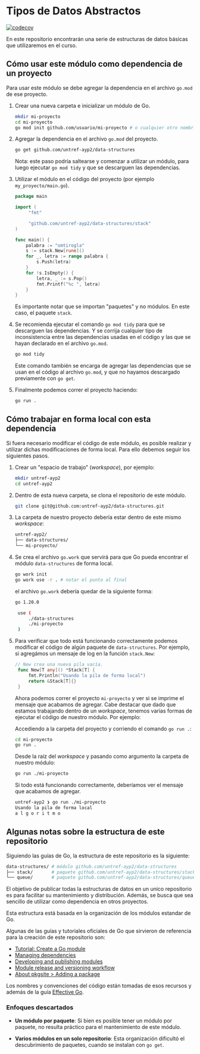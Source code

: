# Tipos de Datos Abstractos

[![codecov](https://codecov.io/gh/untref-ayp2/data-structures/graph/badge.svg?token=LIV0D9PK0X)](https://codecov.io/gh/untref-ayp2/data-structures)

En este repositorio encontrarán una serie de estructuras de datos básicas que
utilizaremos en el curso.

## Cómo usar este módulo como dependencia de un proyecto

Para usar este módulo se debe agregar la dependencia en el archivo `go.mod` de
ese proyecto.

1. Crear una nueva carpeta e inicializar un módulo de Go.

   ```bash
   mkdir mi-proyecto
   cd mi-proyecto
   go mod init github.com/usuario/mi-proyecto # o cualquier otro nombre
   ```

2. Agregar la dependencia en el archivo `go.mod` del proyecto.

   ```bash
   go get github.com/untref-ayp2/data-structures
   ```

   Nota: este paso podría saltearse y comenzar a utilizar un módulo, para luego
   ejecutar `go mod tidy` y que se descarguen las dependencias.

3. Utilizar el módulo en el código del proyecto (por ejemplo
   `my_proyecto/main.go`).

   ```go
   package main

   import (
        "fmt"

        "github.com/untref-ayp2/data-structures/stack"
   )

   func main() {
       palabra := "omtirogla"
       s := stack.New[rune]()
       for _, letra := range palabra {
           s.Push(letra)
       }
       for !s.IsEmpty() {
           letra, _ := s.Pop()
           fmt.Printf("%c ", letra)
       }
   }
   ```

   Es importante notar que se importan "paquetes" y no módulos. En este caso, el
   paquete `stack`.

4. Se recomienda ejecutar el comando `go mod tidy` para que se descarguen
   las dependencias. Y se corrija cualquier tipo de inconsistencia entre las
   dependencias usadas en el código y las que se hayan declarado en el archivo
   `go.mod`.

   ```bash
   go mod tidy
   ```

   Este comando también se encarga de agregar las dependencias que se usan en el
   código al archivo `go.mod`, y que no hayamos descargado previamente con
   `go get`.

5. Finalmente podemos correr el proyecto haciendo:

   ```bash
   go run .
   ```

## Cómo trabajar en forma local con esta dependencia

Si fuera necesario modificar el código de este módulo, es posible realizar y
utilizar dichas modificaciones de forma local. Para ello debemos seguir los
siguientes pasos.

1. Crear un "espacio de trabajo" (_workspace_), por ejemplo:

   ```bash
   mkdir untref-ayp2
   cd untref-ayp2
   ```

2. Dentro de esta nueva carpeta, se clona el repositorio de este módulo.

   ```bash
   git clone git@github.com:untref-ayp2/data-structures.git
   ```

3. La carpeta de nuestro proyecto debería estar dentro de este mismo
   _workspace_:

   ```bash
   untref-ayp2/
   ├── data-structures/
   └── mi-proyecto/
   ```

4. Se crea el archivo `go.work` que servirá para que Go pueda encontrar el
   módulo `data-structures` de forma local.

   ```bash
   go work init
   go work use -r . # notar el punto al final
   ```

   el archivo `go.work` debería quedar de la siguiente forma:

   ```bash
   go 1.20.0

    use (
        ./data-structures
        ./mi-proyecto
    )
   ```

5. Para verificar que todo está funcionando correctamente podemos modificar el
   código de algún paquete de `data-structures`. Por ejemplo, si agregámos un
   mensaje de log en la función `stack.New`:

   ```go
   // New crea una nueva pila vacía.
    func New[T any]() *Stack[T] {
        fmt.Println("Usando la pila de forma local")
        return &Stack[T]{}
    }
   ```

   Ahora podemos correr el proyecto `mi-proyecto` y ver si se imprime el mensaje
   que acabamos de agregar. Cabe destacar que dado que estamos trabajando dentro
   de un _workspace_, tenemos varias formas de ejecutar el código de nuestro
   módulo. Por ejemplo:

   Accediendo a la carpeta del proyecto y corriendo el comando `go run .`:

   ```bash
   cd mi-proyecto
   go run .
   ```

   Desde la raíz del _workspace_ y pasando como argumento la carpeta de nuestro
   módulo:

   ```bash
   go run ./mi-proyecto
   ```

   Si todo está funcionando correctamente, deberíamos ver el mensaje que
   acabamos de agregar.

   ```bash
   untref-ayp2 ❯ go run ./mi-proyecto
   Usando la pila de forma local
   a l g o r i t m o
   ```

## Algunas notas sobre la estructura de este repositorio

Siguiendo las guías de Go, la estructura de este repositorio es la siguiente:

```bash
data-structures/ # módulo github.com/untref-ayp2/data-structures
├── stack/       # paquete github.com/untref-ayp2/data-structures/stack
└── queue/       # paquete github.com/untref-ayp2/data-structures/queue
```

El objetivo de publicar todas la estructuras de datos en un unico repositorio es
para facilitar su mantenimiento y distribución. Además, se busca que sea
sencillo de utilizar como dependencia en otros proyectos.

Esta estructura está basada en la organización de los módulos estandar de Go.

Algunas de las guías y tutoriales oficiales de Go que sirvieron de referencia
para la creación de este repositorio son:

- [Tutorial: Create a Go module](https://golang.org/doc/tutorial/create-module)
- [Managing dependencies](https://go.dev/doc/modules/managing-dependencies)
- [Developing and publishing modules](https://go.dev/doc/modules/developing)
- [Module release and versioning workflow](https://go.dev/doc/modules/release-workflow)
- [About pkgsite > Adding a package](https://pkg.go.dev/about#adding-a-package)

Los nombres y convenciones del código están tomadas de esos recursos y además de
la guía [Effective Go](https://golang.org/doc/effective_go).

### Enfoques descartados

- **Un módulo por paquete**: Si bien es posible tener un módulo por paquete, no
  resulta práctico para el mantenimiento de este módulo.

- **Varios módulos en un solo repositorio**: Esta organización dificultó el
  descubrimiento de paquetes, cuando se instalan con `go get`.

